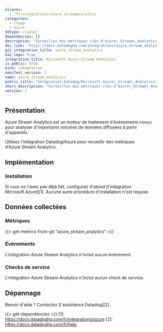 ```yaml
---
aliases:
  - /fr/integrations/azure_streamanalytics
categories:
  - cloud
  - azure
ddtype: crawler
dependencies: []
description: "Surveillez des métriques clés d'Azure\_Stream\_Analytics."
doc_link: 'https://docs.datadoghq.com/integrations/azure_stream_analytics/'
git_integration_title: azure_stream_analytics
has_logo: true
integration_title: Microsoft Azure Stream Analytics
is_public: true
kind: integration
manifest_version: 1
name: azure_stream_analytics
public_title: "Intégration Datadog/Microsoft Azure\_Stream\_Analytics"
short_description: "Surveillez des métriques clés d'Azure\_Stream\_Analytics."
version: 1
---
```

## Présentation

Azure Stream Analytics est un moteur de traitement d'événements conçu pour analyser d'importants volumes de données diffusées à partir d'appareils.

Utilisez l'intégration Datadog/Azure pour recueillir des métriques d'Azure Stream Analytics.

## Implémentation
### Installation

Si vous ne l'avez pas déjà fait, configurez d'abord [l'intégration Microsoft Azure][1]. Aucune autre procédure d'installation n'est requise.

## Données collectées
### Métriques
{{< get-metrics-from-git "azure_stream_analytics" >}}


### Événements
L'intégration Azure Stream Analytics n'inclut aucun événement.

### Checks de service
L'intégration Azure Stream Analytics n'inclut aucun check de service.

## Dépannage
Besoin d'aide ? Contactez [l'assistance Datadog][2].



{{< get-dependencies >}}
[1]: https://docs.datadoghq.com/fr/integrations/azure
[2]: https://docs.datadoghq.com/fr/help
